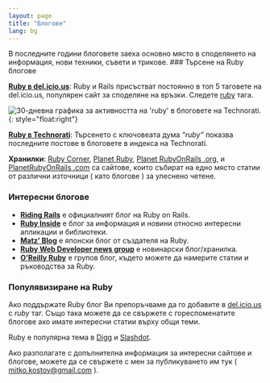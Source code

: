 ```yaml
---
layout: page
title: "Блогове"
lang: bg
---
```


 В последните години блоговете заеха основно място в споделянето на информация, нови техники, съвети и трикове. ### Търсене на Ruby блогове

[**Ruby в del.icio.us**][1]\: Ruby и Rails присъстват постоянно в топ 5
таговете на del.icio.us, популярен сайт за споделяне на връзки. Следете
[ruby][1] тага.

![30-дневна графика за активността на 'ruby' в блоговете на
Technorati.](http://technorati.com/chartimg/%28ruby%29?totalHits=391174&amp;size=s&amp;days=30
"30-дневна графика за активността на 'ruby' в блоговете на Technorati.")
{: style="float:right"}

[**Ruby в Technorati**][2]\: Търсенето с ключовеата дума *“ruby”*
показва последните постове в блоговете в индекса на Technorati.

**Хранилки**\: [Ruby Corner][3], [Planet Ruby][4], [Planet RubyOnRails
.org][5], и [PlanetRubyOnRails .com][6] са сайтове, които събират на
едно място статии от различни източници ( като блогове ) за улеснено
четене.

### Интересни блогове

* [**Riding Rails**][7] е официалният блог на Ruby on Rails.
* [**Ruby Inside**][8] е блог за информация и новини относно интересни
  апликации и библиотеки.
* [**Matz’ Blog**][9] е японски блог от създателя на Ruby.
* [**Ruby Web Developer news group**][10] e новинарски блог/хранилка.
* [**O’Reilly Ruby**][11] е групов блог, където можете да намерите
  статии и ръководства за Ruby.

### Популявизиране на Ruby

Ако поддържате Ruby блог Ви препоръчваме да го добавите в
[del.icio.us][12] с *ruby* таг. Също така можете да се свържете с
гореспоменатите блогове ако имате интересни статии върху общи теми.

Ruby е популярна тема в [Digg][13] и [Slashdot][14].

Ако разполагате с допълнителна информация за интересни сайтове и
блогове, можете да се свържете с мен за публикуването им тук (
mitko.kostov@gmail.com ).



[1]: http://del.icio.us/tag/ruby 
[2]: http://technorati.com/search/ruby 
[3]: http://rubycorner.com 
[4]: http://planetruby.0x42.net/ 
[5]: http://www.planetrubyonrails.org/ 
[6]: http://www.planetrubyonrails.com/ 
[7]: http://weblog.rubyonrails.org/ 
[8]: http://www.rubyinside.com/ 
[9]: http://www.rubyist.net/~matz/ 
[10]: http://newsforwhatyoudo.com/groups/643ddee01cd911deaef1001aa018681c/news 
[11]: http://oreillynet.com/ruby/ 
[12]: http://del.icio.us 
[13]: http://digg.com/programming 
[14]: http://developers.slashdot.org/ 
